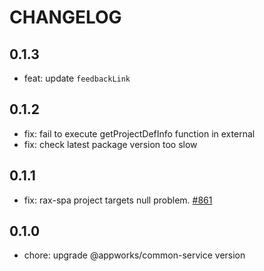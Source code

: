 # CHANGELOG

## 0.1.3

- feat: update `feedbackLink`

## 0.1.2

- fix: fail to execute getProjectDefInfo function in external
- fix: check latest package version too slow

## 0.1.1

- fix: rax-spa project targets null problem. [#861](https://github.com/appworks-lab/appworks/issues/861)

## 0.1.0

- chore: upgrade @appworks/common-service version
